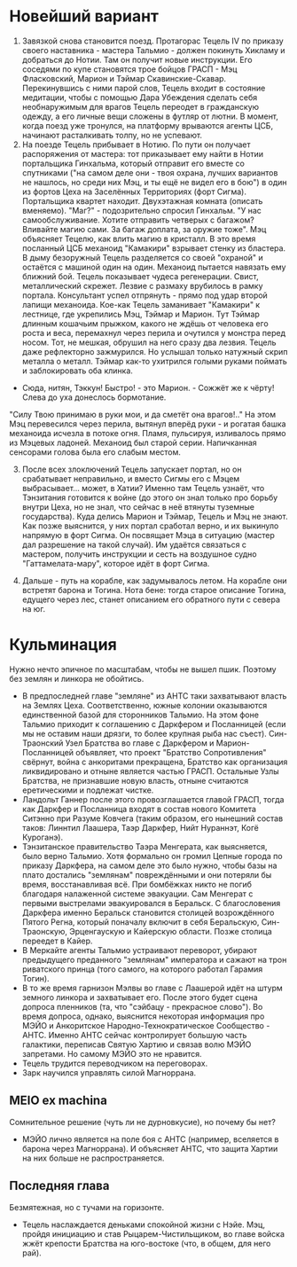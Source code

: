 # Новейший вариант
1. Завязкой снова становится поезд. Протагорас Тецель IV по приказу своего наставника - мастера Тальмио - должен покинуть Хикламу и добраться до Нотии. Там он получит новые инструкции. Его соседями по купе становятся трое бойцов ГРАСП - Мэц Фласковский, Марион и Тэймар Скавинские-Скавар. Перекинувшись с ними парой слов, Тецель входит в состояние медитации, чтобы с помощью Дара Убеждения сделать себя необнаружимым для врагов Тецель переодет в гражданскую одежду, а его личные вещи сложены в футляр от лютни. В момент, когда поезд уже тронулся, на платформу врываются агенты ЦСБ, начинают расталкивать толпу, но не успевают.
2. На поезде Тецель прибывает в Нотию. По пути он получает распоряжения от мастера: тот приказывает ему найти в Нотии портальщика Гинхальма, который отправит его вместе со спутниками ("на самом деле они - твоя охрана, лучших вариантов не нашлось, но среди них Мэц, и ты ещё не видел его в бою") в один из фортов Цеха на Заселённых Территориях (форт Сигма). Портальщика квартет находит.
  Двухэтажная комната (описать вменяемо).
  "Маг?" - подозрительно спросил Гинхальм.
  "У нас самообслуживание. Хотите отправить четверых с багажом? Вливайте магию сами. За багаж доплата, за оружие тоже".
Мэц объясняет Тецелю, как влить магию в кристалл. В это время посланный ЦСБ механоид "Камакири" взрывает стенку из бластера. В дыму безоружный Тецель разделяется со своей "охраной" и остаётся с машиной один на один. Механоид пытается навязать ему ближний бой. Тецель показывает чудеса регенерации.
  Свист, металлический скрежет. Лезвие с размаху врубилось в рамку портала. Консультант успел отпрянуть - прямо под удар второй лапищи механоида.
Кое-как Тецель заманивает "Камакири" к лестнице, где укрепились Мэц, Тэймар и Марион.
  Тут Тэймар длинным кошачьим прыжком, какого не ждёшь от человека его роста и веса, перемахнул через перила и очутился у монстра перед носом. Тот, не мешкая, обрушил на него сразу два лезвия. Тецель даже рефлекторно зажмурился. Но услышал только натужный скрип металла о металл. Тэймар как-то ухитрился голыми руками поймать и заблокировать оба клинка.
  - Сюда, нитян, Тэккун! Быстро! - это Марион. - Сожжёт же к чёрту!
  Слева до уха донеслось бормотание.

  "Силу Твою принимаю в руки мои, и да сметёт она врагов!.."
  На этом Мэц перевесился через перила, вытянул вперёд руки - и рогатая башка механоида исчезла в потоке огня. Пламя, пульсируя, изливалось прямо из Мэцевых ладоней. Механоид был старой серии. Напичканная сенсорами голова была его слабым местом.

3. После всех злоключений Тецель запускает портал, но он срабатывает неправильно, и вместо Сигмы его с Мэцем выбрасывает... может, в Хатии? Именно там Тецель узнаёт, что Тэнзитания готовится к войне (до этого он знал только про борьбу внутри Цеха, но не знал, что сейчас в неё втянуты туземные государства). Куда делись Марион и Тэймар, Тецель и Мэц не знают. Как позже выяснится, у них портал сработал верно, и их выкинуло напрямую в форт Сигма.
Он посвящает Мэца в ситуацию (мастер дал разрешение на такой случай). Им удаётся связаться с мастером, получить инструкции и сесть на воздушное судно "Гаттамелата-мару", которое идёт в форт Сигма.

4. Дальше - путь на корабле, как задумывалось летом. На корабле они встретят барона и Тогина. Нота бене: тогда старое описание Тогина, едущего через лес, станет описанием его обратного пути с севера на юг.

# Кульминация
Нужно нечто эпичное по масштабам, чтобы не вышел пшик. Поэтому без землян и линкора не обойтись.
* В предпоследней главе "земляне" из АНТС таки захватывают власть на Землях Цеха. Соответственно, южные колонии оказываются единственной базой для сторонников Тальмио. На этом фоне Тальмио приходит к соглашению с Даркфером и Посланницей (если мы не оставим наши дрязги, то более крупная рыба нас съест). Син-Траонский Узел Братства во главе с Даркфером и Марион-Посланницей объявляет, что проект "Братство Сопротивления" свёрнут, война с анкоритами прекращена, Братство как организация ликвидировано и отныне является частью ГРАСП. Остальные Узлы Братства, не признавшие новую власть, отныне считаются еретическими и подлежат чистке.
* Ландольт Ганнер после этого провозглашается главой ГРАСП, тогда как Даркфер и Посланница входят в состав нового Комитета Ситэнно при Разуме Ковчега (таким образом, его нынешний состав таков: Линнтил Лаашера, Таэр Даркфер, Нийт Нураннэт, Когё Куроганэ).
* Тэнзитанское правительство Таэра Менгерата, как выясняется, было верно Тальмио. Хотя формально он громил Цепные города по приказу Даркфера, на самом деле это было нужно, чтобы базы на плато достались "землянам" повреждёнными и они потеряли бы время, восстанавливая всё. При бомбёжках никто не погиб благодаря налаженной системе эвакуации. Сам Менгерат с первыми выстрелами эвакуировался в Беральск. С благословения Даркфера именно Беральск становится столицей возрождённого Пятого Регна, который поначалу включит в себя Беральскую, Син-Траонскую, Эрценгаускую и Кайерскую области. Позже столица переедет в Кайер.
* В Меркайте агенты Тальмио устраивают переворот, убирают предыдущего преданного "землянам" императора и сажают на трон риватского принца (того самого, на которого работал Гарамия Тогин).
* В то же время гарнизон Мэлвы во главе с Лаашерой идёт на штурм земного линкора и захватывает его. После этого будет сцена допроса пленников (та, что "сэйбацу - прекрасное слово"). Во время допроса, однако, выяснится некоторая информация про МЭЙО и Анкоритское Народно-Технократическое Сообщество - АНТС. Именно АНТС сейчас контролирует большую часть галактики, переписав Святую Хартию и связав волю МЭЙО запретами. Но самому МЭЙО это не нравится.
* Тецель трудится переводчиком на переговорах.
* Зарк научился управлять силой Магноррана.

## MEIO ex machina
Сомнительное решение (чуть ли не дурновкусие), но почему бы нет?
* МЭЙО лично является на поле боя с АНТС (например, вселяется в барона через Магноррана). И объясняет АНТС, что защита Хартии на них больше не распространяется.

## Последняя глава
Безмятежная, но с тучами на горизонте.
* Тецель наслаждается деньками спокойной жизни с Нэйе. Мэц, пройдя инициацию и став Рыцарем-Чистильщиком, во главе войска жжёт крепости Братства на юго-востоке (что, в общем, для него рай).
